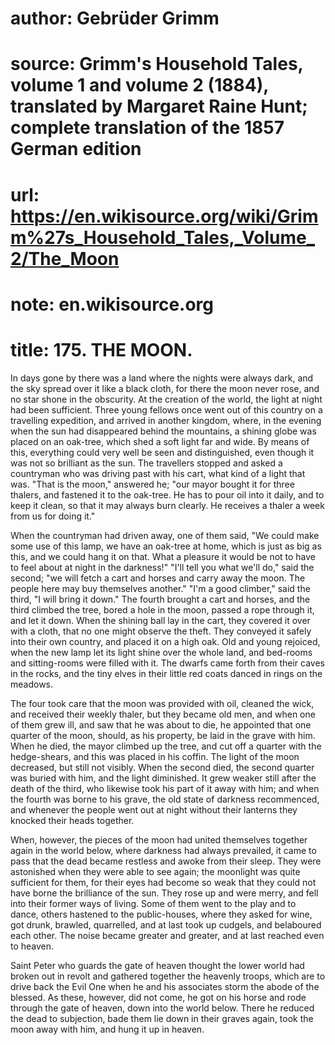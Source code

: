 # author: Gebrüder Grimm
# source: Grimm's Household Tales, volume 1 and volume 2 (1884), translated by Margaret Raine Hunt; complete translation of the 1857 German edition
# url: https://en.wikisource.org/wiki/Grimm%27s_Household_Tales,_Volume_2/The_Moon
# note: en.wikisource.org
# title: 175. THE MOON. 

In days gone by there was a land where the nights were always dark, and the sky spread over it like a black cloth, for there the moon never rose, and no star shone in the obscurity. At the creation of the world, the light at night had been sufficient. Three young fellows once went out of this country on a travelling expedition, and arrived in another kingdom, where, in the evening when the sun had disappeared behind the mountains, a shining globe was placed on an oak-tree, which shed a soft light far and wide. By means of this, everything could very well be seen and distinguished, even though it was not so brilliant as the sun. The travellers stopped and asked a countryman who was driving past with his cart, what kind of a light that was. "That is the moon," answered he; "our mayor bought it for three thalers, and fastened it to the oak-tree. He has to pour oil into it daily, and to keep it clean, so that it may always burn clearly. He receives a thaler a week from us for doing it." 

When the countryman had driven away, one of them said, "We could make some use of this lamp, we have an oak-tree at home, which is just as big as this, and we could hang it on that. What a pleasure it would be not to have to feel about at night in the darkness!" "I'll tell you what we'll do," said the second; "we will fetch a cart and horses and carry away the moon. The people here may buy themselves another." "I'm a good climber," said the third, "I will bring it down." The fourth brought a cart and horses, and the third climbed the tree, bored a hole in the moon, passed a rope through it, and let it down. When the shining ball lay in the cart, they covered it over with a cloth, that no one might observe the theft. They conveyed it safely into their own country, and placed it on a high oak. Old and young rejoiced, when the new lamp let its light shine over the whole land, and bed-rooms and sitting-rooms were filled with it. The dwarfs came forth from their caves in the rocks, and the tiny elves in their little red coats danced in rings on the meadows. 

​The four took care that the moon was provided with oil, cleaned the wick, and received their weekly thaler, but they became old men, and when one of them grew ill, and saw that he was about to die, he appointed that one quarter of the moon, should, as his property, be laid in the grave with him. When he died, the mayor climbed up the tree, and cut off a quarter with the hedge-shears, and this was placed in his coffin. The light of the moon decreased, but still not visibly. When the second died, the second quarter was buried with him, and the light diminished. It grew weaker still after the death of the third, who likewise took his part of it away with him; and when the fourth was borne to his grave, the old state of darkness recommenced, and whenever the people went out at night without their lanterns they knocked their heads together. 

When, however, the pieces of the moon had united themselves together again in the world below, where darkness had always prevailed, it came to pass that the dead became restless and awoke from their sleep. They were astonished when they were able to see again; the moonlight was quite sufficient for them, for their eyes had become so weak that they could not have borne the brilliance of the sun. They rose up and were merry, and fell into their former ways of living. Some of them went to the play and to dance, others hastened to the public-houses, where they asked for wine, got drunk, brawled, quarrelled, and at last took up cudgels, and belaboured each other. The noise became greater and greater, and at last reached even to heaven. 

Saint Peter who guards the gate of heaven thought the lower world had broken out in revolt and gathered together the heavenly troops, which are to drive back the Evil One when he and his associates storm the abode of the blessed. As these, however, did not come, he got on his horse and rode through the gate of heaven, down into the world below. There he reduced the dead to subjection, bade them lie down in their graves again, took the moon away with him, and hung it up in heaven. 

